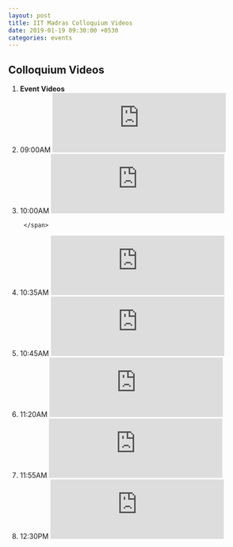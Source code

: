 ```yaml
---
layout: post
title: IIT Madras Colloquium Videos
date: 2019-01-19 09:30:00 +0530
categories: events
---
```


<h2 class="post-title text-center"> Colloquium Videos</h2>
<ol class="publications container mt-4">
  <li class="row">
    <span class="col-2 text-center"><strong> Event </strong> </span>
    <span class="col-10 text-center"><strong> Videos</strong> </span>
  </li>
  <li class="row"> 
     <span class="col-2 text-center">
       09:00AM 
       </span>
       <span class="col-10"> <iframe width="350" height="120" src="https://player.vimeo.com/video/336771207?title=0&byline=0&portrait=0" frameborder="0" allow="autoplay; encrypted-media" allowfullscreen></iframe>
     </span>
  </li> <li class="row">
     <span class="col-2 text-center">
       10:00AM
       </span> 
       <span class="col-10">
         <iframe width="350" height="120" src="https://player.vimeo.com/video/336771207?title=0&byline=0&portrait=0" frameborder="0" allow="autoplay; encrypted-media" allowfullscreen></iframe>

     </span>
  </li> <li class="row">
     <span class="col-2 text-center">
       10:35AM
       </span> <span class="col-10">  <iframe width="350" height="120" src="https://player.vimeo.com/video/336771207?title=0&byline=0&portrait=0" frameborder="0" allow="autoplay; encrypted-media" allowfullscreen></iframe>
     </span>
  </li> <li class="row">
     <span class="col-2 text-center">
       10:45AM
       </span> <span class="col-10">
        <iframe width="350" height="120" src="https://player.vimeo.com/video/336771207?title=0&byline=0&portrait=0" frameborder="0" allow="autoplay; encrypted-media" allowfullscreen></iframe>  
     </span>
  </li> <li class="row">
     <span class="col-2 text-center">
       11:20AM 
       </span> <span class="col-10">
       <iframe width="350" height="120" src="https://player.vimeo.com/video/336771207?title=0&byline=0&portrait=0" frameborder="0" allow="autoplay; encrypted-media" allowfullscreen></iframe>
     </span>
  </li> <li class="row">
     <span class="col-2 text-center">
       11:55AM
       </span> <span class="col-10">
       <iframe width="350" height="120" src="https://player.vimeo.com/video/336771207?title=0&byline=0&portrait=0" frameborder="0" allow="autoplay; encrypted-media" allowfullscreen></iframe>
     </span>
  </li>
 <li class="row">
     <span class="col-2 text-center">
       12:30PM
       </span> <span class="col-10">
       <iframe width="350" height="120" src="https://player.vimeo.com/video/336771207?title=0&byline=0&portrait=0" frameborder="0" allow="autoplay; encrypted-media" allowfullscreen></iframe>
     </span>
  </li>

</ol>
<ul>


